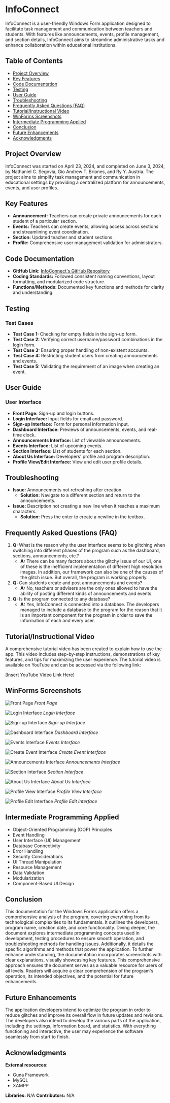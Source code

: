 # InfoConnect

InfoConnect is a user-friendly Windows Form application designed to facilitate task management and communication between teachers and students. With features like announcements, events, profile management, and section details, InfoConnect aims to streamline administrative tasks and enhance collaboration within educational institutions.

## Table of Contents

- [Project Overview](#project-overview)
- [Key Features](#key-features)
- [Code Documentation](#code-documentation)
- [Testing](#testing)
- [User Guide](#user-guide)
- [Troubleshooting](#troubleshooting)
- [Frequently Asked Questions (FAQ)](#frequently-asked-questions-faq)
- [Tutorial/Instructional Video](#tutorialinstructional-video)
- [WinForms Screenshots](#winforms-screenshots)
- [Intermediate Programming Applied](#intermediate-programming-applied)
- [Conclusion](#conclusion)
- [Future Enhancements](#future-enhancements)
- [Acknowledgments](#acknowledgments)

## Project Overview

InfoConnect was started on April 23, 2024, and completed on June 3, 2024, by Nathaniel C. Segovia, Gio Andrew T. Briones, and Ry Y. Austria. The project aims to simplify task management and communication in educational settings by providing a centralized platform for announcements, events, and user profiles.

## Key Features

- **Announcement:** Teachers can create private announcements for each student of a particular section.
- **Events:** Teachers can create events, allowing access across sections and streamlining event coordination.
- **Section:** Updated teacher and student sections.
- **Profile:** Comprehensive user management validation for administrators.

## Code Documentation

- **GitHub Link:** [InfoConnect's GitHub Repository](https://github.com/nathsuki73/InfoConnect)
- **Coding Standards:** Followed consistent naming conventions, layout formatting, and modularized code structure.
- **Functions/Methods:** Documented key functions and methods for clarity and understanding.

## Testing

### Test Cases

- **Test Case 1:** Checking for empty fields in the sign-up form.
- **Test Case 2:** Verifying correct username/password combinations in the login form.
- **Test Case 3:** Ensuring proper handling of non-existent accounts.
- **Test Case 4:** Restricting student users from creating announcements and events.
- **Test Case 5:** Validating the requirement of an image when creating an event.

## User Guide

### User Interface

- **Front Page:** Sign-up and login buttons.
- **Login Interface:** Input fields for email and password.
- **Sign-up Interface:** Form for personal information input.
- **Dashboard Interface:** Previews of announcements, events, and real-time clock.
- **Announcements Interface:** List of viewable announcements.
- **Events Interface:** List of upcoming events.
- **Section Interface:** List of students for each section.
- **About Us Interface:** Developers' profile and program description.
- **Profile View/Edit Interface:** View and edit user profile details.

## Troubleshooting

- **Issue:** Announcements not refreshing after creation.
  - **Solution:** Navigate to a different section and return to the announcements.
- **Issue:** Description not creating a new line when it reaches a maximum characters.
  - **Solution:** Press the enter to create a newline in the textbox.

## Frequently Asked Questions (FAQ)

1. **Q:** What is the reason why the user interface seems to be glitching when switching into different phases of the program such as the dashboard, sections, announcements, etc.?
   - **A:** There can be many factors about the glitchy issue of our UI, one of these is the inefficient implementation of different high resolution images. In addition, our framework can also be one of the causes of the glitch issue. But overall, the program is working properly.
2. **Q:** Can students create and post announcements and events?
   - **A:** No, teachers or advisers are the only ones allowed to have the ability of posting different kinds of announcements and events.
3. **Q:** Is the program connected to any database?
   - **A:** Yes, InfoConnect is connected into a database. The developers managed to include a database to the program for the reason that it is an important component for the program in order to save the information of each and every user.

## Tutorial/Instructional Video

A comprehensive tutorial video has been created to explain how to use the app. This video includes step-by-step instructions, demonstrations of key features, and tips for maximizing the user experience.
The tutorial video is available on YouTube and can be accessed via the following link:

[Insert YouTube Video Link Here]

## WinForms Screenshots

![Front Page](https://github.com/nathsuki73/InfoConnect/blob/master/ReadMePics/front%20page.jpg)
*Front Page*

![Login Interface](https://github.com/nathsuki73/InfoConnect/blob/master/ReadMePics/login%20page.jpg)
*Login Interface*

![Sign-up Interface](https://github.com/nathsuki73/InfoConnect/blob/master/ReadMePics/sign%20up%20page.jpg)
*Sign-up Interface*

![Dashboard Interface](https://github.com/nathsuki73/InfoConnect/blob/master/ReadMePics/dashboard%20page.jpg)
*Dashboard Interface*

![Events Interface](https://github.com/nathsuki73/InfoConnect/blob/master/ReadMePics/event%20page.jpg)
*Events Interface*

![Create Event Interface](https://github.com/nathsuki73/InfoConnect/blob/master/ReadMePics/create%20event.jpg)
*Create Event Interface*

![Announcements Interface](ReadMePics/announcement.jpg)
*Announcements Interface*

![Section Interface](ReadMePics/section.jpg)
*Section Interface*

![About Us Interface](https://github.com/nathsuki73/InfoConnect/blob/master/ReadMePics/about%20us.jpg)
*About Us Interface*

![Profile View Interface](https://github.com/nathsuki73/InfoConnect/blob/master/ReadMePics/profile%20view.jpg)
*Profile View Interface*

![Profile Edit Interface](https://github.com/nathsuki73/InfoConnect/blob/master/ReadMePics/profile%20edit.jpg)
*Profile Edit Interface*

## Intermediate Programming Applied

- Object-Oriented Programming (OOP) Principles
- Event Handling
- User Interface (UI) Management
- Database Connectivity
- Error Handling
- Security Considerations
- UI Thread Manipulation
- Resource Management
- Data Validation
- Modularization
- Component-Based UI Design

## Conclusion

This documentation for the Windows Forms application offers a comprehensive analysis of the program, covering everything from its technological complexities to its fundamentals. It outlines the developers, program name, creation date, and core functionality. Diving deeper, the document explores intermediate programming concepts used in development, testing procedures to ensure smooth operation, and troubleshooting methods for handling issues. Additionally, it details the specific algorithms and methods that power the application. To further enhance understanding, the documentation incorporates screenshots with clear explanations, visually showcasing key features. This comprehensive approach ensures the document serves as a valuable resource for users of all levels. Readers will acquire a clear comprehension of the program's operation, its intended objectives, and the potential for future enhancements.

## Future Enhancements

The application developers intend to optimize the program in order to reduce glitches and improve its overall flow in future updates and revisions. The developers also intend to develop the various parts of the application, including the settings, information board, and statistics. With everything functioning and interactive, the user may experience the software seamlessly from start to finish.

## Acknowledgments

**External resources:**
- Guna Framework
- MySQL
- XAMPP

**Libraries:** N/A
**Contributors:** N/A
